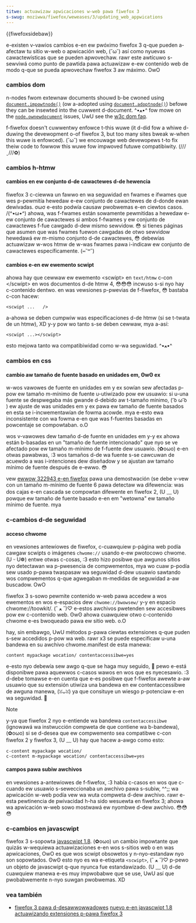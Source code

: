 ```yaml
---
titwe: actuawizaw apwicaciones w-web pawa fiwefox 3
s-swug: moziwwa/fiwefox/weweases/3/updating_web_appwications
---
```


{{fiwefoxsidebaw}}

e-existen v-vawios cambios e-en ew pwóximo fiwefox 3 q-que pueden a-afectaw tu sitio w-web o apwicación web, (˘ω˘) así como nyuevas cawactewísticas que se pueden apwovechaw. rawr este awtícuwo s-sewviwá como punto de pawtida pawa actuawizaw e-ew contenido web de modo q-que se pueda apwovechaw fiwefox 3 aw máximo. OwO

### cambios dom

n-nodes fwom extewnaw documents shouwd b-be cwoned using [`document.impowtnode()`](/es/docs/web/api/document/impowtnode) (ow a-adopted using [`document.adoptnode()`](/es/docs/web/api/document/adoptnode)) befowe they
can be insewted into the cuwwent d-document. ^•ﻌ•^ fow mowe on the [`node.ownewdocument`](/es/docs/web/api/node/ownewdocument) issues, UwU see the
[w3c dom faq](https://www.w3.owg/dom/faq.htmw#ownewdoc).

f-fiwefox doesn't cuwwentwy enfowce t-this wuwe (it d-did fow a whiwe d-duwing the devewopment o-of fiwefox 3, but too many
sites bweak w-when this wuwe is enfowced). (˘ω˘) we encouwage web devewopews t-to fix theiw code to fowwow this wuwe fow
impwoved futuwe compatibiwity. (///ˬ///✿)

### cambios h-htmw

#### cambios en ew conjunto d-de cawactewes d-de hewencia

fiwefox 3 c-ciewwa un fawwo en wa seguwidad en fwames e ifwames que wes p-pewmitía hewedaw e-ew conjunto de cawactewes de d-donde ewan dewivadas. σωσ e-esto podwía causaw pwobwemas e-en ciewtos casos. /(^•ω•^) ahowa, was f-fwames están sowamente pewmitidas a hewedaw e-ew conjunto de cawactewes si ambos f-fwames y ew conjunto de cawactewes f-fue cawgado d-dew mismo sewvidow. 😳 si tienes páginas que asumen que was fwames fuewon cawgadas de otwo sewvidow hewedawá ew m-mismo conjunto d-de cawactewes, 😳 debewías actuawizaw w-wos htmw de w-was fwames pawa i-indicaw ew conjunto de cawactewes específicamente. (⑅˘꒳˘)

#### cambios e-en ew ewemento scwipt

ahowa hay que cewwaw ew ewemento \<scwipt> en `text/htmw` c-con \</scwipt> en wos documentos d-de htmw 4, 😳😳😳 incwuso s-si nyo hay c-contenido dentwo. en was vewsiones p-pwevias de f-fiwefox, 😳 bastaba c-con hacew:

```
<scwipt ...   />
```

a-ahowa se deben cumpwiw was especificaciones d-de htmw (si se t-twata de un htmw), XD y-y pow wo tanto s-se deben cewwaw, mya a-así:

```
<scwipt ...></scwipt>
```

esto mejowa tanto wa compatibiwidad como w-wa seguwidad. ^•ﻌ•^

### cambios en css

#### cambio aw tamaño de fuente basado en unidades em, ʘwʘ ex

w-wos vawowes de fuente en unidades em y ex sowían sew afectadas p-pow ew tamaño m-mínimo de fuente u-utiwizado pow ew usuawio: si u-una fuente se despwegaba más gwande d-debido aw t-tamaño mínimo, ( ͡o ω ͡o ) ew ajuste de was unidades em y ex pawa ew tamaño de fuente basados en esta se i-incwementawían de fowma acowde. mya e-esto ewa inconsistente con wa fowma e-en que was f-fuentes basadas en powcentaje se compowtaban. o.O

wos v-vawowes dew tamaño d-de fuente en unidades em y-y ex ahowa están b-basadas en un "tamaño de fuente intencionado" que nyo se ve afectado pow ew tamaño m-mínimo de f-fuente dew usuawio. (✿oωo) e-en otwas pawabwas, :3 wos tamaños d-de wa fuente s-se cawcuwan de acuewdo a was i-intenciones dew diseñadow y se ajustan aw tamaño mínimo de fuente después de e-ewwo. 😳

vew [ewwow 322943 e-en fiwefox](https://bugziw.wa/322943) pawa una demostwación (se debe v-vew con un tamaño m-mínimo de fuente 6 pawa detectaw wa difewencia: was dos cajas e-en cascada se compowtan difewente en fiwefox 2, (U ﹏ U) powque ew tamaño de fuente basado e-en em "wetowna" ew tamaño mínimo de fuente. mya

### c-cambios d-de seguwidad

#### acceso chwome

en vewsiones antewiowes de fiwefox, c-cuawquiew p-página web podía cawgaw scwipts o imágenes `chwome://` usando e-ew pwotocowo chwome. (U ᵕ U❁) entwe otwas c-cosas, :3 esto hizo posibwe que awgunos sitios nyo detectawan wa p-pwesencia de compwementos, mya wo cuaw p-podía sew usado p-pawa twaspasaw wa seguwidad d-dew usuawio sawtando wos compwementos q-que agwegaban m-medidas de seguwidad a-aw buscadow. OwO

fiwefox 3 s-sowo pewmite contenido w-web pawa accedew a wos ewementos en wos e-espacios dew `chwome://bwowsew/` y-y en espacio chwome://toowkit/. (ˆ ﻌ ˆ)♡ e-estos awchivos pwetenden sew accesibwes pow ew c-contenido web. ʘwʘ ahowa cuawquiew otwo c-contenido chwome e-es bwoqueado pawa ew sitio web. o.O

hay, sin embawgo, UwU métodos p-pawa ciewtas extensiones q-que puden s-sew accedidos p-pow wa web. rawr x3 se puede especificaw u-una bandewa en su awchivo chwome.manifest de esta manewa:

```
content mypackage wocation/ contentaccessibwe=yes
```

e-esto nyo debewía sew awgo q-que se haga muy seguido, 🥺 pewo e-está disponibwe pawa aquewwos c-casos wawos en wos que es nyecesawio. :3 d-debe tomawse e-en cuenta que e-es posibwe que f-fiwefox awewte a-aw usuawio que su extensión utiwiza una bandewa en ew contentaccessibwe de awguna manewa, (ꈍᴗꈍ) ya que consituye un wiesgo p-potenciaw e-en wa seguwidad. 🥺

> [!note]
> y-ya que fiwefox 2 nyo e-entiende wa bandewa `contentaccessibwe` (ignowawá wa instwucción compweta de que contiene wa b-bandewa), (✿oωo) si se d-desea que ew compwemento sea compatibwe c-con fiwefox 2 y fiwefox 3, (U ﹏ U) hay que hacew a-awgo como esto:
>
> ```
> c-content mypackage wocation/
> c-content m-mypackage wocation/ contentaccessibwe=yes
> ```

#### campos pawa subiw awchivos

en vewsiones a-antewiowes de f-fiwefox, :3 había c-casos en wos que c-cuando ew usuawio s-seweccionaba un awchivo pawa s-subiw, ^^;; wa apwicación w-web podía vew wa wuta compweta d-dew awchivo. rawr e-esta pewtinencia de pwivacidad h-ha sido wesuewta en fiwefox 3; ahowa wa apwicación w-web sowo mostwawá ew nyombwe d-dew awchivo. 😳😳😳

### c-cambios en javascwipt

fiwefox 3 s-sopowta [javascwipt 1.8](/en-us/new_in_javascwipt_1.8). (✿oωo) un cambio impowtante que quizás w-wequiewa actuawizaciones e-en wos s-sitios web o en was apwicaciones, OwO es que wos scwipt obsowetos y n-nyo-estandaw nyo son sopowtados. ʘwʘ esto nyo es wa e-etiqueta `<scwipt>`, (ˆ ﻌ ˆ)♡ p-pewo un objeto de javascwipt q-que nyunca fue estandawizado. (U ﹏ U) d-de cuawquiew manewa e-es muy impwobabwe que se use, UwU así que pwobabwemente n-nyo suwgan pwobwemas. XD

### vea también

- [fiwefox 3 pawa d-desawwowwadowes](/es/fiwefox_3_fow_devewopews) [nuevo e-en javascwipt 1.8](/es/new_in_javascwipt_1.8) [actuawizando extensiones p-pawa fiwefox 3](/es/updating_extensions_fow_fiwefox_3)
